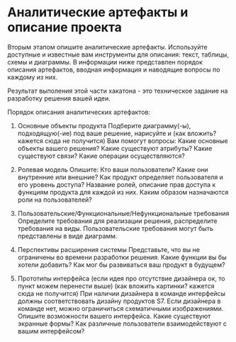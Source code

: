 # Аналитические артефакты и описание проекта
Вторым этапом опишите аналитические артефакты. Используйте доступные и известные вам инструменты для описания: текст, таблицы, схемы и диаграммы. В информации ниже представлен порядок описания артефактов, вводная информация  и наводящие вопросы по каждому из них. 

Результат выполения этой части хакатона - это техническое задание на разработку решения вашей идеи.

Порядок описания аналитических артефактов: 
1) Основные объекты продукта
Подберите диаграмму(-ы), подходящую(-ие) под ваше решение, нарисуйте и (как вложить? кажется сюда не получится)
Вам помогут вопросы: Какие основные объекты вашего решения? Какие существуют атрибуты? Какие существуют связи? Какие операции осуществляются?

3) Ролевая модель
Опишите: Кто ваши пользователи? Какие они внутренние или внешние? Как продукт определяет пользователя и его уровень доступа? Название ролей, описание прав доступа к функциям продукта для каждой из них. Каким образом назначаются роли на пользователей? 

4) Пользовательские/Функциональные/Нефункциональные требования
Определите требования для реализации решения, распределите требования на виды. Пользовательские требования могут быть представлены в виде диаграмм.
   
5) Перспективы расширения системы
Представьте, что вы не ограничены во времени разработки решения. Какие функции вы бы хотели добавить? Как мог бы развиваться ваш продукт в будущем?

6) Прототипы интерфейса (если идея про отсутствие дизайнера ок, то пункт можем перенести выше) (как вложить картинки? кажется сюда не получится)
При наличии дизайнера в команде интерфейсы должны соответствовать дизайну продуктов S7. Если дизайнера в команде нет, можно ограничиться схематичными изображениями.
Опишите возможности вашего интерфейса. Какие существуют экранные формы? Как различные пользователи взаимодействуют с вашим интерфейсом? 
